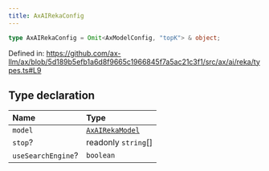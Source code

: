 ```yaml
---
title: AxAIRekaConfig
---
```


```ts
type AxAIRekaConfig = Omit<AxModelConfig, "topK"> & object;
```

Defined in: https://github.com/ax-llm/ax/blob/5d189b5efb1a6d8f9665c1966845f7a5ac21c3f1/src/ax/ai/reka/types.ts#L9

## Type declaration

| Name | Type |
| :------ | :------ |
| `model` | [`AxAIRekaModel`](/api/#03-apidocs/enumerationaxairekamodel) |
| `stop`? | readonly `string`[] |
| `useSearchEngine`? | `boolean` |
